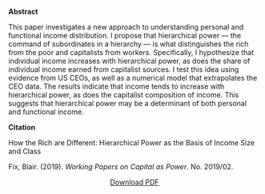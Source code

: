 <b>Abstract</b>

This paper investigates a new approach to understanding personal and functional income distribution. I propose that hierarchical power — the command of subordinates in a hierarchy — is what distinguishes the rich from the poor and capitalists from workers. Specifically, I hypothesize that individual income increases with hierarchical power, as does the share of individual income earned from capitalist sources. I test this idea using evidence from US CEOs, as well as a numerical model that extrapolates the CEO data. The results indicate that income tends to increase with hierarchical power, as does the capitalist composition of income. This suggests that hierarchical power may be a determinant of both personal and functional income.

<b>Citation</b>

How the Rich are Different: Hierarchical Power as the Basis of Income Size and Class

Fix, Blair. (2019). <i>Working Papers on Capital as Power</i>. No. 2019/02. 


<div style="text-align:center">
<a href="https://bnarchives.yorku.ca/629/2/20191200_fix_how_the_rich_are_different_v2_wpcasp.pdf">Download PDF</a>
</div>


